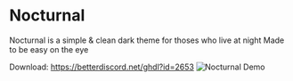 # Nocturnal

Nocturnal is a simple & clean dark theme for thoses who live at night
Made to be easy on the eye

Download: https://betterdiscord.net/ghdl?id=2653
![Nocturnal Demo](https://i.imgur.com/cybNOBe.jpg)
